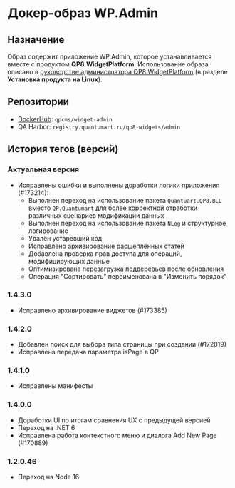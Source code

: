 # Докер-образ WP.Admin

## Назначение

Образ содержит приложение WP.Admin, которое устанавливается вместе с продуктом **QP8.WidgetPlatform**. Использование образа описано в [руководстве администратора QP8.WidgetPlatform](https://storage.qp.qsupport.ru/qa_official_site/images/downloads/qp8-widgets-admin-man.pdf) (в разделе **Установка продукта на Linux**).

## Репозитории

* [DockerHub](https://hub.docker.com/r/qpcms/widget-admin/tags): `qpcms/widget-admin`
* QA Harbor: `registry.quantumart.ru/qp8-widgets/admin`

## История тегов (версий)

### Актуальная версия

* Исправлены ошибки и выполнены доработки логики приложения (#173214):
  * Выполнен переход на использование пакета `Quantuart.QP8.BLL` вместо `QP.Quantumart` для более корректной отработки различных сценариев модификации данных
  * Выполнен переход на использование пакета `NLog` и структурное логирование
  * Удалён устаревший код
  * Исправлено архивирование расщеплённых статей
  * Добавлена проверка прав доступа для операций, модифицирующих данные
  * Оптимизирована перезагрузка поддеревьев после обновления
  * Операция "Сортировать" переименована в "Изменить порядок"

### 1.4.3.0

* Исправлено архивирование виджетов (#173385)

### 1.4.2.0

* Добавлен поиск для выбора типа страницы при создании  (#172019)
* Исправлена передача параметра isPage в QP

### 1.4.1.0

* Исправлены манифесты

### 1.4.0.0

* Доработки UI по итогам сравнения UX с предыдущей версией
* Переход на .NET 6
* Исправлена работа контекстного меню и диалога Add New Page (#170889)

### 1.2.0.46

* Переход на Node 16
